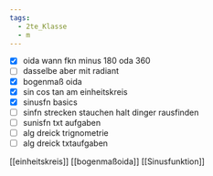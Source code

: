 ```yaml
---
tags:
  - 2te_Klasse
  - m
---
```


- [x] oida wann fkn minus 180 oda 360 
- [ ] dasselbe aber mit radiant
- [x] bogenmaß oida
- [x] sin cos tan am einheitskreis
- [x] sinusfn basics
- [ ] sinfn strecken stauchen halt dinger rausfinden
- [ ] sunisfn txt aufgaben
- [ ] alg dreick trignometrie
- [ ] alg dreick txtaufgaben

[[einheitskreis]]
[[bogenmaßoida]]
[[Sinusfunktion]]